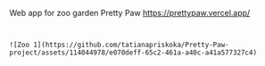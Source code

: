Web app for zoo garden Pretty Paw https://prettypaw.vercel.app/
```


![Zoo 1](https://github.com/tatianapriskoka/Pretty-Paw-project/assets/114044978/e070deff-65c2-461a-a40c-a41a577327c4)
